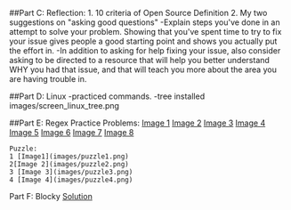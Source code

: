 ##Part C: Reflection:
    1. 10 criteria of Open Source Definition
    2. My two suggestions on "asking good questions"
        -Explain steps you've done in an attempt to solve your problem.  Showing that you've spent time to try to fix your issue gives people a good starting point and shows you actually put the effort in.
        -In addition to asking for help fixing your issue, also consider asking to be directed to a resource that will help you better understand WHY you had that issue, and that will teach you more about the area you are having trouble in.



##Part D: Linux
    -practiced commands.
    -tree installed images/screen_linux_tree.png

##Part E: Regex
    Practice Problems:
    [Image 1](images/regex1.png)
    [Image 2](images/regex2.png)
    [Image 3](images/regex3.png)
    [Image 4](images/regex4.png)
    [Image 5](images/regex5.png)
    [Image 6](images/regex6.png)
    [Image 7](images/regex7.png)
    [Image 8](images/regex8.png)

    Puzzle:
    1 [Image1](images/puzzle1.png)
    2[Image 2](images/puzzle2.png)
    3 [Image 3](images/puzzle3.png)
    4 [Image 4](images/puzzle4.png)


Part F: Blocky
    [Solution](images/blocky.png)
